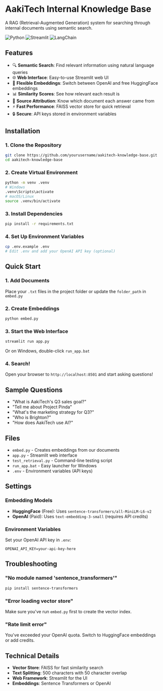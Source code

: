 # AakiTech Internal Knowledge Base

A RAG (Retrieval-Augmented Generation) system for searching through internal documents using semantic search.

![Python](https://img.shields.io/badge/python-v3.8+-blue.svg)
![Streamlit](https://img.shields.io/badge/streamlit-v1.41.0-red.svg)
![LangChain](https://img.shields.io/badge/langchain-v0.3.12-green.svg)

## Features

- 🔍 **Semantic Search**: Find relevant information using natural language queries
- 🌐 **Web Interface**: Easy-to-use Streamlit web UI
- 🔄 **Flexible Embeddings**: Switch between OpenAI and free HuggingFace embeddings
- 📊 **Similarity Scores**: See how relevant each result is
- 📄 **Source Attribution**: Know which document each answer came from
- ⚡ **Fast Performance**: FAISS vector store for quick retrieval
- 🔒 **Secure**: API keys stored in environment variables

## Installation

### 1. Clone the Repository

```bash
git clone https://github.com/yourusername/aakitech-knowledge-base.git
cd aakitech-knowledge-base
```

### 2. Create Virtual Environment

```bash
python -m venv .venv
# Windows
.venv\Scripts\activate
# macOS/Linux
source .venv/bin/activate
```

### 3. Install Dependencies

```bash
pip install -r requirements.txt
```

### 4. Set Up Environment Variables

```bash
cp .env.example .env
# Edit .env and add your OpenAI API key (optional)
```

## Quick Start

### 1. Add Documents

Place your `.txt` files in the project folder or update the `folder_path` in `embed.py`

### 2. Create Embeddings

```bash
python embed.py
```

### 3. Start the Web Interface

```bash
streamlit run app.py
```

Or on Windows, double-click `run_app.bat`

### 4. Search!

Open your browser to `http://localhost:8501` and start asking questions!

## Sample Questions

- "What is AakiTech's Q3 sales goal?"
- "Tell me about Project Pinda"
- "What's the marketing strategy for Q3?"
- "Who is Brighton?"
- "How does AakiTech use AI?"

## Files

- `embed.py` - Creates embeddings from our documents
- `app.py` - Streamlit web interface
- `test_retrieval.py` - Command-line testing script
- `run_app.bat` - Easy launcher for Windows
- `.env` - Environment variables (API keys)

## Settings

### Embedding Models

- **HuggingFace** (Free): Uses `sentence-transformers/all-MiniLM-L6-v2`
- **OpenAI** (Paid): Uses `text-embedding-3-small` (requires API credits)

### Environment Variables

Set your OpenAI API key in `.env`:

```
OPENAI_API_KEY=your-api-key-here
```

## Troubleshooting

### "No module named 'sentence_transformers'"

```bash
pip install sentence-transformers
```

### "Error loading vector store"

Make sure you've run `embed.py` first to create the vector index.

### "Rate limit error"

You've exceeded your OpenAI quota. Switch to HuggingFace embeddings or add credits.

## Technical Details

- **Vector Store**: FAISS for fast similarity search
- **Text Splitting**: 500 characters with 50 character overlap
- **Web Framework**: Streamlit for the UI
- **Embeddings**: Sentence Transformers or OpenAI
